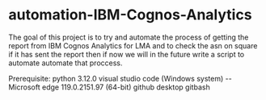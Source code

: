 # automation-IBM-Cognos-Analytics


The goal of this project is to try and automate the process of getting the report from IBM Cognos Analytics for LMA and to check the asn on square if it has sent the report then if now we will in the future write a 
script to automate automate that proccess.

Prerequisite:
python 3.12.0
visual studio code (Windows system)
--Microsoft edge 119.0.2151.97 (64-bit)
github desktop
gitbash
